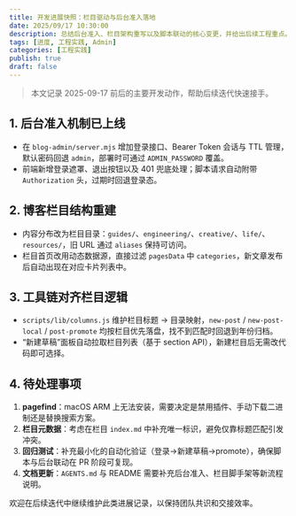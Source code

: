 ```yaml
---
title: 开发进展快照：栏目驱动与后台准入落地
date: 2025/09/17 10:30:00
description: 总结后台准入、栏目架构重写以及脚本联动的核心变更，并给出后续工程重点。
tags: [进度, 工程实践, Admin]
categories: [工程实践]
publish: true
draft: false
---
```


> 本文记录 2025-09-17 前后的主要开发动作，帮助后续迭代快速接手。

## 1. 后台准入机制已上线
- 在 `blog-admin/server.mjs` 增加登录接口、Bearer Token 会话与 TTL 管理，默认密码回退 `admin`，部署时可通过 `ADMIN_PASSWORD` 覆盖。
- 前端新增登录遮罩、退出按钮以及 401 兜底处理；脚本请求自动附带 `Authorization` 头，过期时回退登录态。

## 2. 博客栏目结构重建
- 内容分布改为栏目目录：`guides/`、`engineering/`、`creative/`、`life/`、`resources/`，旧 URL 通过 `aliases` 保持可访问。
- 栏目首页改用动态数据源，直接过滤 `pagesData` 中 `categories`，新文章发布后自动出现在对应卡片列表中。

## 3. 工具链对齐栏目逻辑
- `scripts/lib/columns.js` 维护栏目标题 → 目录映射，`new-post` / `new-post-local` / `post-promote` 均按栏目优先落盘，找不到匹配时回退到年份归档。
- “新建草稿”面板自动拉取栏目列表（基于 section API），新建栏目后无需改代码即可选择。

## 4. 待处理事项
1. **pagefind**：macOS ARM 上无法安装，需要决定是禁用插件、手动下载二进制还是替换搜索方案。
2. **栏目元数据**：考虑在栏目 `index.md` 中补充唯一标识，避免仅靠标题匹配引发冲突。
3. **回归测试**：补充最小化的自动化验证（登录→新建草稿→promote），确保脚本与后台联动在 PR 阶段可复现。
4. **文档更新**：`AGENTS.md` 与 README 需要补充后台准入、栏目脚手架等新流程说明。

欢迎在后续迭代中继续维护此类进展记录，以保持团队共识和交接效率。
